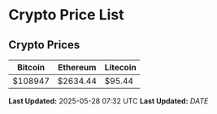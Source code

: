# Crypto Price List

## Crypto Prices
| Bitcoin | Ethereum | Litecoin |
| ------- | -------- | -------- |
| $108947 | $2634.44 | $95.44 |
**Last Updated:** 2025-05-28 07:32 UTC
**Last Updated:** $DATE$
